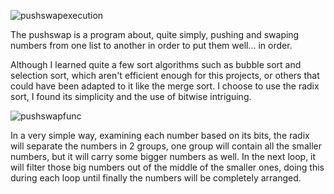 ![pushswapexecution](https://github.com/42rteles-f/pushswap/assets/89268663/015729d6-5458-4baa-bf98-15473b2e6042)

The pushswap is a program about, quite simply, pushing and swaping numbers from one list to another in order to put them well... in order.

Although I learned quite a few sort algorithms such as bubble sort and selection sort, which aren't efficient enough for this projects, or others that could have been adapted to it like the merge sort. I choose to use the radix sort, I found its simplicity and the use of bitwise intriguing.

![pushswapfunc](https://github.com/42rteles-f/pushswap/assets/89268663/9c975d95-48db-473c-9a02-99987de2b919)

In a very simple way, examining each number based on its bits, the radix will separate the numbers in 2 groups, one group will contain all the smaller numbers, but it will carry some bigger numbers as well. In the next loop, it will filter those big numbers out of the middle of the smaller ones, doing this during each loop until finally the numbers will be completely arranged.
